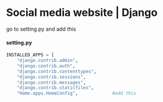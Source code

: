 # Social media website | Django

go to setting.py and add this

#### setting.py
```python
INSTALLED_APPS = [
    "django.contrib.admin",
    "django.contrib.auth",
    "django.contrib.contenttypes",
    "django.contrib.sessions",
    "django.contrib.messages",
    "django.contrib.staticfiles",
    "Home.apps.HomeConfig",             #add this

```













